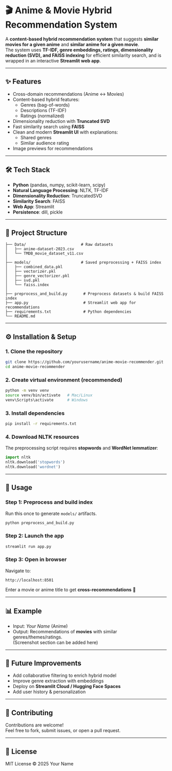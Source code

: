 # 🎬 Anime & Movie Hybrid Recommendation System

A **content-based hybrid recommendation system** that suggests **similar movies for a given anime** and **similar anime for a given movie**.  
The system uses **TF-IDF, genre embeddings, ratings, dimensionality reduction (SVD), and FAISS indexing** for efficient similarity search, and is wrapped in an interactive **Streamlit web app**.

---

## ✨ Features
- Cross-domain recommendations (Anime ↔ Movies)
- Content-based hybrid features:
  - Genres (bag-of-words)
  - Descriptions (TF-IDF)
  - Ratings (normalized)
- Dimensionality reduction with **Truncated SVD**
- Fast similarity search using **FAISS**
- Clean and modern **Streamlit UI** with explanations:
  - Shared genres
  - Similar audience rating
- Image previews for recommendations

---

## 🛠 Tech Stack
- **Python** (pandas, numpy, scikit-learn, scipy)
- **Natural Language Processing**: NLTK, TF-IDF
- **Dimensionality Reduction**: TruncatedSVD
- **Similarity Search**: FAISS
- **Web App**: Streamlit
- **Persistence**: dill, pickle

---

## 📂 Project Structure
```
├── Data/                        # Raw datasets
│   ├── anime-dataset-2023.csv
│   └── TMDB_movie_dataset_v11.csv
│
├── models/                      # Saved preprocessing + FAISS index
│   ├── combined_data.pkl
│   ├── vectorizer.pkl
│   ├── genre_vectorizer.pkl
│   ├── svd.pkl
│   └── faiss.index
│
├── preprocess_and_build.py       # Preprocess datasets & build FAISS index
├── app.py                        # Streamlit web app for recommendations
├── requirements.txt              # Python dependencies
└── README.md
```

---

## ⚙️ Installation & Setup

### 1. Clone the repository
```bash
git clone https://github.com/yourusername/anime-movie-recommender.git
cd anime-movie-recommender
```

### 2. Create virtual environment (recommended)
```bash
python -m venv venv
source venv/bin/activate   # Mac/Linux
venv\Scripts\activate      # Windows
```

### 3. Install dependencies
```bash
pip install -r requirements.txt
```

### 4. Download NLTK resources
The preprocessing script requires **stopwords** and **WordNet lemmatizer**:
```python
import nltk
nltk.download('stopwords')
nltk.download('wordnet')
```

---

## 🚀 Usage

### Step 1: Preprocess and build index
Run this once to generate `models/` artifacts.
```bash
python preprocess_and_build.py
```

### Step 2: Launch the app
```bash
streamlit run app.py
```

### Step 3: Open in browser
Navigate to:
```
http://localhost:8501
```

Enter a movie or anime title to get **cross-recommendations** 🎉

---

## 📊 Example
- Input: *Your Name* (Anime)
- Output: Recommendations of **movies** with similar genres/themes/ratings.  
(Screenshot section can be added here)

---

## 🔮 Future Improvements
- Add collaborative filtering to enrich hybrid model
- Improve genre extraction with embeddings
- Deploy on **Streamlit Cloud / Hugging Face Spaces**
- Add user history & personalization

---

## 🤝 Contributing
Contributions are welcome!  
Feel free to fork, submit issues, or open a pull request.

---

## 📜 License
MIT License © 2025 Your Name
